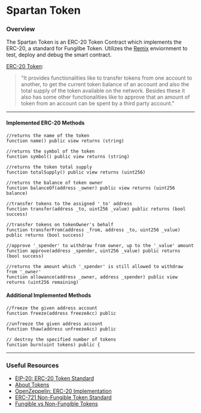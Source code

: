 # Spartan Token

### Overview

The Spartan Token is an ERC-20 Token Contract which implements the ERC-20, a standard for Fungilbe Token. Utilizes the [Remix](https://remix.ethereum.org/) enviornment to test, deploy and debug the smart contract. 

[ERC-20 Token](https://ethereum.org/en/developers/docs/standards/tokens/erc-20/):
> "It provides functionalities like to transfer tokens from one account to another, to get the current token balance of an account and also the total supply of the token available on the network. Besides these it also has some other functionalities like to approve that an amount of token from an account can be spent by a third party account."

--- 

#### Implemented ERC-20 Methods 
```
//returns the name of the token
function name() public view returns (string)

//returns the symbol of the token
function symbol() public view returns (string)

//returns the token total supply
function totalSupply() public view returns (uint256)

//returns the balance of token owner
function balanceOf(address _owner) public view returns (uint256 balance)

//transfer tokens to the assigned '_to' address 
function transfer(address _to, uint256 _value) public returns (bool success)

//transfer tokens on tokenOwner's behalf
function transferFrom(address _from, address _to, uint256 _value) public returns (bool success)

//approve '_spender' to withdraw from owner, up to the '_value' amount
function approve(address _spender, uint256 _value) public returns (bool success)

//returns the amount which '_spender' is still allowed to withdraw from '_owner'
function allowance(address _owner, address _spender) public view returns (uint256 remaining)

```
#### Additional Implemented Methods

```
//freeze the given address account
function freeze(address freezeAcc) public 

//unfreeze the given address account
function thaw(address unfreezeAcc) public

// destroy the specified number of tokens
function burn(uint tokens) public {
```

---

### Useful Resources
* [EIP-20: ERC-20 Token Standard](https://eips.ethereum.org/EIPS/eip-20)
* [About Tokens](https://docs.openzeppelin.com/contracts/3.x/tokens#ERC20)
* [OpenZeppelin: ERC-20 Implementation](https://github.com/OpenZeppelin/openzeppelin-contracts/blob/master/contracts/token/ERC20/ERC20.sol)
* [ERC-721 Non-Fungible Token Standard](https://ethereum.org/en/developers/docs/standards/tokens/erc-721/)
* [Fungible vs Non-Fungible Tokens](https://blockgeeks.com/guides/fungible-vs-non-fungible-tokens-what-is-the-difference/)